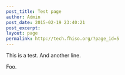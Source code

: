 ```yaml
---
post_title: Test page
author: Admin
post_date: 2015-02-19 23:40:21
post_excerpt:
layout: page
permalink: http://tech.fhiso.org/?page_id=5
---
```





This is a test.
And another line.

Foo.